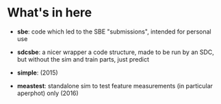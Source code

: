 What's in here
==============


- **sbe**: code which led to the SBE "submissions", intended for personal use
- **sdcsbe**: a nicer wrapper a code structure, made to be run by an SDC, but without the sim and train parts, just predict

- **simple**: (2015)

- **meastest**: standalone sim to test feature measurements (in particular aperphot) only (2016) 



